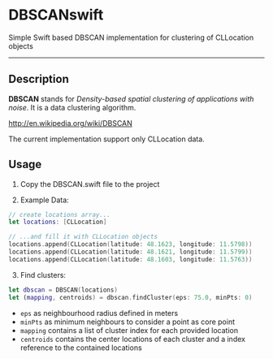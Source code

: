 # DBSCANswift

Simple Swift based DBSCAN implementation for clustering of CLLocation objects

---
## Description

**DBSCAN** stands for _Density-based spatial clustering of applications with noise_. It is a data clustering algorithm.

http://en.wikipedia.org/wiki/DBSCAN


The current implementation support only CLLocation data.


## Usage
1. Copy the DBSCAN.swift file to the project

2. Example Data:

```swift
// create locations array...
let locations: [CLLocation]

// ...and fill it with CLLocation objects
locations.append(CLLocation(latitude: 48.1623, longitude: 11.5798))
locations.append(CLLocation(latitude: 48.1621, longitude: 11.5799))
locations.append(CLLocation(latitude: 48.1603, longitude: 11.5763))
```


3. Find clusters:

```swift
let dbscan = DBSCAN(locations)
let (mapping, centroids) = dbscan.findCluster(eps: 75.0, minPts: 0)
```

- `eps` as neighbourhood radius defined in meters
- `minPts` as minimum neighbours to consider a point as core point
- `mapping` contains a list of cluster index for each provided location
- `centroids` contains the center locations of each cluster and a index reference to the contained locations
